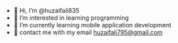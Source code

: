 - 👋 Hi, I’m @huzaifali835
- 👀 I’m interested in learning programming
- 🌱 I’m currently learning mobile application development
- 💞️ contact me with my email huzaifali795@gmail.com

<!---
huzaifali835/huzaifali835 is a ✨ special ✨ repository because its `README.md` (this file) appears on your GitHub profile.
You can click the Preview link to take a look at your changes.
--->
